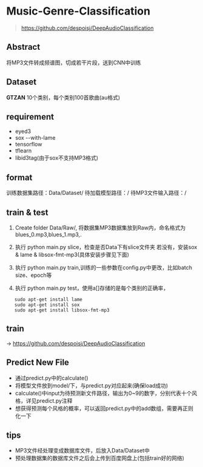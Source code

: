 # Music-Genre-Classification
 >https://github.com/despoisj/DeepAudioClassification

 
## Abstract
将MP3文件转成频谱图，切成若干片段，送到CNN中训练
## Dataset
**GTZAN**
10个类别，每个类别100首歌曲(au格式)
## requirement
* eyed3
* sox --with-lame
* tensorflow
* tflearn
* libid3tag(由于sox不支持MP3格式)
## format
训练数据集路径：Data/Dataset/
待加载模型路径：/
待MP3文件输入路径：/
## train & test

 1. Create folder Data/Raw/, 将数据集MP3数据集放到Raw内，命名格式为blues_0.mp3,blues_1.mp3,.
 2. 执行 python main.py slice，检查是否Data下有slice文件夹
  若没有，安装sox & lame & libsox-fmt-mp3(具体安装步骤见下面)

 3. 执行 python main.py train,训练的一些参数在config.py中更改，比如batch size、epoch等
 4. 执行 python main.py test，使用a[]存储的是每个类别的正确率，
```
   sudo apt-get install lame
   sudo apt-get install sox
   sudo apt-get install libsox-fmt-mp3
```
## train
-> https://github.com/despoisj/DeepAudioClassification
## Predict New File
* 通过predict.py中的calculate()
* 将模型文件放到model/下，与predict.py对应起来(确保load成功)
* calculate()中input为待预测新文件路径，输出为0~9的数字，分别代表十个风格，详见predict.py注释
* 想获得预测每个风格的概率，可以返回predict.py中的add数组，需要再正则化一下

## tips
 * MP3文件经处理变成数据库文件，后放入Data/Dataset中
 * 预处理数据集的数据库文件之后会上传到百度网盘上(包括train好的网络)
 
